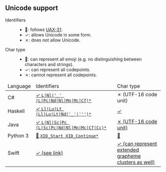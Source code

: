 ## Unicode support

<dl>
<dt>Identifiers</dt>
<dd>
    <ul>
    <li>💯: follows <a href="http://www.unicode.org/reports/tr31/">UAX-31</a>.</li>
    <li>✓: allows Unicode in some form.</li>
    <li>✗: does not allow Unicode.</li>
    </ul>
</dd>
<dt>Char type</dt>
<dd>
    <ul>
    <li>💯: can represent all emoji (e.g. no distinguishing between characters and strings).</li>
    <li>✓: can represent all codepoints.</li>
    <li>✗: cannot represent all codepoints.</li>
    </ul>
</dd>
</dl>

<table>
  <thead>
    <td>Language</td>
    <td>Identifiers</td>
    <td>Char type</td>
  </thead>
<tbody>
<tr>
  <td>C#</td>
  <td><a href="https://msdn.microsoft.com/en-us/library/aa664670(v=vs.71).aspx">✓ <code>L|Nl|'_' (L|Pc|Nd|Nl|Mn|Mc|Cf)*</code></a></td>
  <td>✗ (UTF-16 code unit)</td>
</tr>
<tr>
  <td>Haskell</td>
  <td><a href="https://www.haskell.org/onlinereport/haskell2010/haskellch2.html#x7-180002.4">✓ <code>Ll|Lu|Lt (Ll|Lu|Lt|Nd|'_'|''')*</code></a></td>
  <td><a href="https://www.haskell.org/onlinereport/haskell2010/haskellch2.html#x7-200002.6">✓</a></td>
</tr>
<tr>
  <td>Java</td>
  <td><a href="https://docs.oracle.com/javase/7/docs/api/java/lang/Character.html#isJavaIdentifierStart(int)">✓ <code>L|Nl|Sc|Pc (L|Sc|Pc|Nd|Nl|Mn|Mc|Cf|Cc)*</code></a></td>
  <td><a href="https://docs.oracle.com/javase/7/docs/api/java/lang/Character.html">✗ (UTF-16 code unit)</a></td>
</tr>
<tr>
  <td>Python 3</td>
  <td><a href="https://docs.python.org/3/reference/lexical_analysis.html#identifiers">💯 <code>XID_Start XID_Continue*</code></a></td>
  <td><a href="https://docs.python.org/3/reference/lexical_analysis.html#string-and-bytes-literals">💯</a></td>
</tr>
<tr>
  <td>Swift</td>
  <td><a href="https://developer.apple.com/library/content/documentation/Swift/Conceptual/Swift_Programming_Language/LexicalStructure.html#//apple_ref/doc/uid/TP40014097-CH30-ID410">✓ (see link)</a></td>
  <td><a href="https://developer.apple.com/library/content/documentation/Swift/Conceptual/Swift_Programming_Language/StringsAndCharacters.html">✓ (can represent extended grapheme clusters as well)</a></td>
</tr>
</trow>
</tbody>
</table>